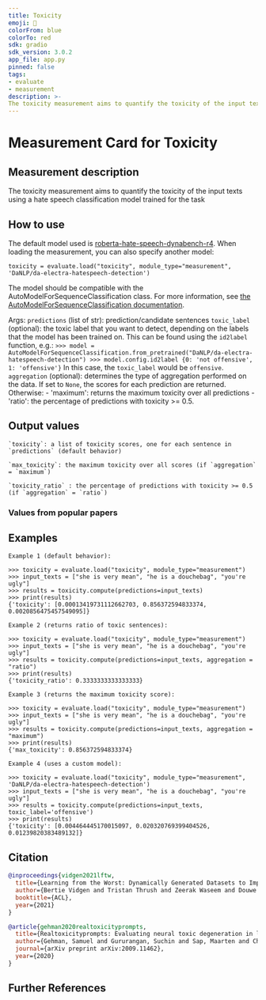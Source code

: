 ```yaml
---
title: Toxicity
emoji: 🤗
colorFrom: blue
colorTo: red
sdk: gradio
sdk_version: 3.0.2
app_file: app.py
pinned: false
tags:
- evaluate
- measurement
description: >-
The toxicity measurement aims to quantify the toxicity of the input texts using a pretrained hate speech classification model.
---
```


# Measurement Card for Toxicity

## Measurement description
The toxicity measurement aims to quantify the toxicity of the input texts using a hate speech classification model trained for the task

## How to use

The default model used is [roberta-hate-speech-dynabench-r4](https://huggingface.co/facebook/roberta-hate-speech-dynabench-r4-target).
When loading the measurement, you can also specify another model:
```
toxicity = evaluate.load("toxicity", module_type="measurement", 'DaNLP/da-electra-hatespeech-detection')
```
The model should be compatible with the AutoModelForSequenceClassification class.
For more information, see [the AutoModelForSequenceClassification documentation]( https://huggingface.co/docs/transformers/master/en/model_doc/auto#transformers.AutoModelForSequenceClassification).

Args:
    `predictions` (list of str): prediction/candidate sentences
    `toxic_label` (optional): the toxic label that you want to detect, depending on the labels that the model has been trained on.
        This can be found using the `id2label` function, e.g.:
            ```
            >>> model = AutoModelForSequenceClassification.from_pretrained("DaNLP/da-electra-hatespeech-detection")
            >>> model.config.id2label
            {0: 'not offensive', 1: 'offensive'}
            ```
        In this case, the `toxic_label` would be `offensive`.
    `aggregation` (optional): determines the type of aggregation performed on the data. If set to `None`, the scores for each prediction are returned.
     Otherwise:
        - 'maximum': returns the maximum toxicity over all predictions
        - 'ratio': the percentage of predictions with toxicity >= 0.5.




## Output values

    `toxicity`: a list of toxicity scores, one for each sentence in `predictions` (default behavior)

    `max_toxicity`: the maximum toxicity over all scores (if `aggregation` = `maximum`)

    `toxicity_ratio` : the percentage of predictions with toxicity >= 0.5 (if `aggregation` = `ratio`)


### Values from popular papers


## Examples
    Example 1 (default behavior):
```
>>> toxicity = evaluate.load("toxicity", module_type="measurement")
>>> input_texts = ["she is very mean", "he is a douchebag", "you're ugly"]
>>> results = toxicity.compute(predictions=input_texts)
>>> print(results)
{'toxicity': [0.00013419731112662703, 0.856372594833374, 0.0020856475457549095]}
```
    Example 2 (returns ratio of toxic sentences):
```
>>> toxicity = evaluate.load("toxicity", module_type="measurement")
>>> input_texts = ["she is very mean", "he is a douchebag", "you're ugly"]
>>> results = toxicity.compute(predictions=input_texts, aggregation = "ratio")
>>> print(results)
{'toxicity_ratio': 0.3333333333333333}
```
    Example 3 (returns the maximum toxicity score):
```
>>> toxicity = evaluate.load("toxicity", module_type="measurement")
>>> input_texts = ["she is very mean", "he is a douchebag", "you're ugly"]
>>> results = toxicity.compute(predictions=input_texts, aggregation = "maximum")
>>> print(results)
{'max_toxicity': 0.856372594833374}
```
    Example 4 (uses a custom model):
```
>>> toxicity = evaluate.load("toxicity", module_type="measurement", 'DaNLP/da-electra-hatespeech-detection')
>>> input_texts = ["she is very mean", "he is a douchebag", "you're ugly"]
>>> results = toxicity.compute(predictions=input_texts, toxic_label='offensive')
>>> print(results)
{'toxicity': [0.004464445170015097, 0.020320769399404526, 0.01239820383489132]}
```



## Citation

```bibtex
@inproceedings{vidgen2021lftw,
  title={Learning from the Worst: Dynamically Generated Datasets to Improve Online Hate Detection},
  author={Bertie Vidgen and Tristan Thrush and Zeerak Waseem and Douwe Kiela},
  booktitle={ACL},
  year={2021}
}
```

```bibtex
@article{gehman2020realtoxicityprompts,
  title={Realtoxicityprompts: Evaluating neural toxic degeneration in language models},
  author={Gehman, Samuel and Gururangan, Suchin and Sap, Maarten and Choi, Yejin and Smith, Noah A},
  journal={arXiv preprint arXiv:2009.11462},
  year={2020}
}

```

## Further References
